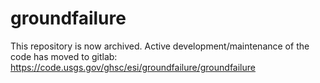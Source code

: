
# groundfailure

This repository is now archived. Active development/maintenance of the code has moved
to gitlab:
https://code.usgs.gov/ghsc/esi/groundfailure/groundfailure

